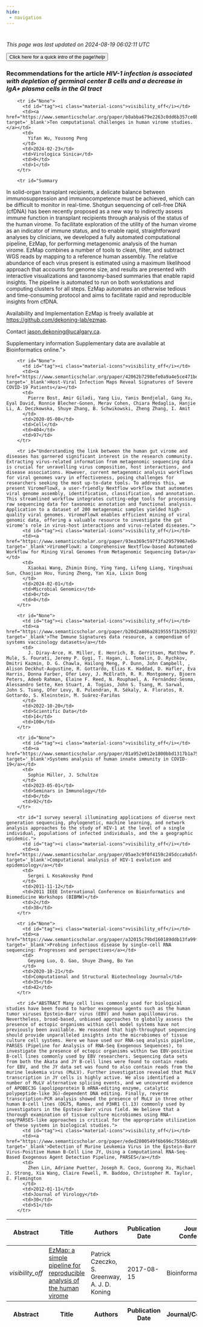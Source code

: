 ```yaml
---
hide:
 - navigation
---
```

<!DOCTYPE html>
#
<html lang="en">
<head>
  <meta charset="utf-8">
</head>

<body>
  <p>
  <i class="footer">This page was last updated on 2024-08-19 06:02:11 UTC</i>
  </p>
  
  <div class="note info" onclick="startIntro()">
    <p>
      <button type="button" class="buttons">
        <div style="display: flex; align-items: center;">
        Click here for a quick intro of the page! <i class="material-icons">help</i>
        </div>
      </button>
    </p>
  </div>

  <p>
  <h3 data-intro='Recommendations for the article'>
    Recommendations for the article <i>HIV-1 infection is associated with depletion of germinal center B cells and a decrease in IgA+ plasma cells in the GI tract</i>
  </h3>
  <table id="table1" class="display wrap" style="width:100%">
  <thead>
    <tr>
        <th data-intro='Click to view the abstract (if available)'>Abstract</th>
        <th>Title</th>
        <th>Authors</th>
        <th>Publication Date</th>
        <th>Journal/ Conference</th>
        <th>Citation count</th>
        <th data-intro='Highest h-index among the authors'>Highest h-index</th>
    </tr>
  </thead>
  <tbody>
    
        <tr id="None">
          <td id="tag"><i class="material-icons">visibility_off</i></td>
          <td><a href="https://www.semanticscholar.org/paper/b8abba679e2263c0dd6b357ce0b9b74a569cd8b2" target='_blank'>Ten computational challenges in human virome studies.</a></td>
          <td>
            Yifan Wu, Yousong Peng
          </td>
          <td>2024-02-23</td>
          <td>Virologica Sinica</td>
          <td>0</td>
          <td>1</td>
        </tr>
    
        <tr id="Summary
In solid-organ transplant recipients, a delicate balance between immunosuppression and immunocompetence must be achieved, which can be difficult to monitor in real-time. Shotgun sequencing of cell-free DNA (cfDNA) has been recently proposed as a new way to indirectly assess immune function in transplant recipients through analysis of the status of the human virome. To facilitate exploration of the utility of the human virome as an indicator of immune status, and to enable rapid, straightforward analyses by clinicians, we developed a fully automated computational pipeline, EzMap, for performing metagenomic analysis of the human virome. EzMap combines a number of tools to clean, filter, and subtract WGS reads by mapping to a reference human assembly. The relative abundance of each virus present is estimated using a maximum likelihood approach that accounts for genome size, and results are presented with interactive visualizations and taxonomy-based summaries that enable rapid insights. The pipeline is automated to run on both workstations and computing clusters for all steps. EzMap automates an otherwise tedious and time-consuming protocol and aims to facilitate rapid and reproducible insights from cfDNA.


Availability and Implementation
EzMap is freely available at https://github.com/dekoning-lab/ezmap.


Contact
jason.dekoning@ucalgary.ca.


Supplementary information
Supplementary data are available at Bioinformatics online.">
          <td id="tag"><i class="material-icons">visibility_off</i></td>
          <td><a href="https://www.semanticscholar.org/paper/40cda26283ec1d50b9245ff29644d68027d6f25d" target='_blank'>EzMap: a simple pipeline for reproducible analysis of the human virome</a></td>
          <td>
            Patrick Czeczko, S. Greenway, A. J. D. Koning
          </td>
          <td>2017-08-15</td>
          <td>Bioinformatics</td>
          <td>6</td>
          <td>28</td>
        </tr>
    
        <tr id="None">
          <td id="tag"><i class="material-icons">visibility_off</i></td>
          <td><a href="https://www.semanticscholar.org/paper/42062b7298efe0a9a4e5ce471bd6c8d7131d6cda" target='_blank'>Host-Viral Infection Maps Reveal Signatures of Severe COVID-19 Patients</a></td>
          <td>
            Pierre Bost, Amir Giladi, Yang Liu, Yanis Bendjelal, Gang Xu, Eyal David, Ronnie Blecher-Gonen, Merav Cohen, Chiara Medaglia, Hanjie Li, A. Deczkowska, Shuye Zhang, B. Schwikowski, Zheng Zhang, I. Amit
          </td>
          <td>2020-05-08</td>
          <td>Cell</td>
          <td>404</td>
          <td>97</td>
        </tr>
    
        <tr id="Understanding the link between the human gut virome and diseases has garnered significant interest in the research community. Extracting virus-related information from metagenomic sequencing data is crucial for unravelling virus composition, host interactions, and disease associations. However, current metagenomic analysis workflows for viral genomes vary in effectiveness, posing challenges for researchers seeking the most up-to-date tools. To address this, we present ViromeFlowX, a user-friendly Nextflow workflow that automates viral genome assembly, identification, classification, and annotation. This streamlined workflow integrates cutting-edge tools for processing raw sequencing data for taxonomic annotation and functional analysis. Application to a dataset of 200 metagenomic samples yielded high-quality viral genomes. ViromeFlowX enables efficient mining of viral genomic data, offering a valuable resource to investigate the gut virome’s role in virus-host interactions and virus-related diseases.">
          <td id="tag"><i class="material-icons">visibility_off</i></td>
          <td><a href="https://www.semanticscholar.org/paper/93ea369c597f3fa29579967e6b4bff2cb63bdf5c" target='_blank'>ViromeFlowX: a Comprehensive Nextflow-based Automated Workflow for Mining Viral Genomes from Metagenomic Sequencing Data</a></td>
          <td>
            Xiaokai Wang, Zhimin Ding, Ying Yang, Lifeng Liang, Yingshuai Sun, Chaojian Hou, Yuning Zheng, Yan Xia, Lixin Dong
          </td>
          <td>2024-02-01</td>
          <td>Microbial Genomics</td>
          <td>0</td>
          <td>8</td>
        </tr>
    
        <tr id="None">
          <td id="tag"><i class="material-icons">visibility_off</i></td>
          <td><a href="https://www.semanticscholar.org/paper/b20d2a886a2819555f1b29519193323bf6535394" target='_blank'>The Immune Signatures data resource, a compendium of systems vaccinology datasets</a></td>
          <td>
            J. Diray-Arce, H. Miller, E. Henrich, B. Gerritsen, Matthew P. Mulè, S. Fourati, Jeremy P. Gygi, T. Hagan, L. Tomalin, D. Rychkov, Dmitri Kazmin, D. G. Chawla, Hailong Meng, P. Dunn, John Campbell, , Alison Deckhut-Augustine, R. Gottardo, Elias K. Haddad, D. Hafler, Eva Harris, Donna Farber, Ofer Levy, J. McElrath, R. R. Montgomery, Bjoern Peters, Adeeb Rahman, Elaine F. Reed, N. Rouphael, A. Fernández-Sesma, Alessandro Sette, Ken Stuart, A. Togias, John S. Tsang, M. Sarwal, John S. Tsang, Ofer Levy, B. Pulendran, R. Sékaly, A. Floratos, R. Gottardo, S. Kleinstein, M. Suárez-Fariñas
          </td>
          <td>2022-10-20</td>
          <td>Scientific Data</td>
          <td>14</td>
          <td>100</td>
        </tr>
    
        <tr id="None">
          <td id="tag"><i class="material-icons">visibility_off</i></td>
          <td><a href="https://www.semanticscholar.org/paper/01a952e012e1800bbd1317b1a754da406bbe7cda" target='_blank'>Systems analysis of human innate immunity in COVID-19</a></td>
          <td>
            Sophie Müller, J. Schultze
          </td>
          <td>2023-05-01</td>
          <td>Seminars in Immunology</td>
          <td>0</td>
          <td>92</td>
        </tr>
    
        <tr id="I survey several illuminating applications of diverse next generation sequencing, phylogenetic, machine learning, and network analysis approaches to the study of HIV-1 at the level of a single individual, populations of infected individuals, and the a geographic epidemic.">
          <td id="tag"><i class="material-icons">visibility_off</i></td>
          <td><a href="https://www.semanticscholar.org/paper/05ae3c9f0f4159c245dcca9a5fc2262129307daf" target='_blank'>Computational analysis of HIV-1 evolution and epidemiology</a></td>
          <td>
            Sergei L Kosakovsky Pond
          </td>
          <td>2011-11-12</td>
          <td>2011 IEEE International Conference on Bioinformatics and Biomedicine Workshops (BIBMW)</td>
          <td>2</td>
          <td>38</td>
        </tr>
    
        <tr id="None">
          <td id="tag"><i class="material-icons">visibility_off</i></td>
          <td><a href="https://www.semanticscholar.org/paper/a32015c79bd160189ddb13fa99f034c432b94c59" target='_blank'>Probing infectious disease by single-cell RNA sequencing: Progresses and perspectives</a></td>
          <td>
            Geyang Luo, Q. Gao, Shuye Zhang, Bo Yan
          </td>
          <td>2020-10-21</td>
          <td>Computational and Structural Biotechnology Journal</td>
          <td>35</td>
          <td>42</td>
        </tr>
    
        <tr id="ABSTRACT Many cell lines commonly used for biological studies have been found to harbor exogenous agents such as the human tumor viruses Epstein-Barr virus (EBV) and human papillomavirus. Nevertheless, broad-based, unbiased approaches to globally assess the presence of ectopic organisms within cell model systems have not previously been available. We reasoned that high-throughput sequencing should provide unparalleled insights into the microbiomes of tissue culture cell systems. Here we have used our RNA-seq analysis pipeline, PARSES (Pipeline for Analysis of RNA-Seq Exogenous Sequences), to investigate the presence of ectopic organisms within two EBV-positive B-cell lines commonly used by EBV researchers. Sequencing data sets from both the Akata and JY B-cell lines were found to contain reads for EBV, and the JY data set was found to also contain reads from the murine leukemia virus (MuLV). Further investigation revealed that MuLV transcription in JY cells is highly active. We also identified a number of MuLV alternative splicing events, and we uncovered evidence of APOBEC3G (apolipoprotein B mRNA-editing enzyme, catalytic polypeptide-like 3G)-dependent DNA editing. Finally, reverse transcription-PCR analysis showed the presence of MuLV in three other human B-cell lines (DG75, Ramos, and P3HR1 Cl.13) commonly used by investigators in the Epstein-Barr virus field. We believe that a thorough examination of tissue culture microbiomes using RNA-seq/PARSES-like approaches is critical for the appropriate utilization of these systems in biological studies.">
          <td id="tag"><i class="material-icons">visibility_off</i></td>
          <td><a href="https://www.semanticscholar.org/paper/eded2800549f6b696c7558dca9b3f32ffd9629f3" target='_blank'>Detection of Murine Leukemia Virus in the Epstein-Barr Virus-Positive Human B-Cell Line JY, Using a Computational RNA-Seq-Based Exogenous Agent Detection Pipeline, PARSES</a></td>
          <td>
            Zhen Lin, Adriane Puetter, Joseph R. Coco, Guorong Xu, Michael J. Strong, Xia Wang, Claire Fewell, M. Baddoo, Christopher M. Taylor, E. Flemington
          </td>
          <td>2012-01-11</td>
          <td>Journal of Virology</td>
          <td>30</td>
          <td>51</td>
        </tr>
    
  </tbody>
  <tfoot>
    <tr>
        <th>Abstract</th>
        <th>Title</th>
        <th>Authors</th>
        <th>Publication Date</th>
        <th>Journal/Conference</th>
        <th>Citation count</th>
        <th>Highest h-index</th>
    </tr>
  </tfoot>
  </table>
  </p>

</body>

<script>
var dataTableOptions = {
        initComplete: function () {
        this.api()
            .columns()
            .every(function () {
                let column = this;
 
                // Create select element
                let select = document.createElement('select');
                select.add(new Option(''));
                column.footer().replaceChildren(select);
 
                // Apply listener for user change in value
                select.addEventListener('change', function () {
                    column
                        .search(select.value, {exact: true})
                        .draw();
                });

                // keep the width of the select element same as the column
                select.style.width = '100%';
 
                // Add list of options
                column
                    .data()
                    .unique()
                    .sort()
                    .each(function (d, j) {
                        select.add(new Option(d));
                    });
            });
    },
    scrollX: false,
    scrollCollapse: true,
    paging: true,
    fixedColumns: true,
    columnDefs: [
        {"className": "dt-center", "targets": "_all"},
        // set width for both columns 0 and 1 as 25%
        { width: '5%', targets: 0 },
        { width: '25%', targets: 1 },
        { width: '20%', targets: 2 },
        { width: '10%', targets: 3 },
        { width: '20%', targets: 4 }

      ],
    pageLength: 10,
    layout: {
        topStart: {
            buttons: ['copy', 'csv', 'excel', 'pdf', 'print']
        }
    }
  }
  new DataTable('#table1', dataTableOptions);
  
  var table = $('#table1').DataTable();
  $('#table1 tbody').on('click', 'td:first-child', function () {
    var tr = $(this).closest('tr');
    var row = table.row( tr );

    var rowId = tr.attr('id');
    // alert(rowId);

    if (row.child.isShown()) {
      // This row is already open - close it.
      row.child.hide();
      tr.removeClass('shown');
      tr.find('td:first-child').html('<i class="material-icons">visibility_off</i>');
    } else {
      // Open row.
      // row.child('foo').show();
      var content = '<div class="child-row-content"><strong>Abstract:</strong> ' + rowId + '</div>';
      row.child(content).show();
      tr.addClass('shown');
      tr.find('td:first-child').html('<i class="material-icons">visibility</i>');
    }
  });
</script>
<style>
  .child-row-content {
    text-align: justify;
    text-justify: inter-word;
    word-wrap: break-word; /* Ensure long words are broken */
    white-space: normal; /* Ensure text wraps to the next line */
    max-width: 100%; /* Ensure content does not exceed the table width */
    padding: 10px; /* Optional: add some padding for better readability */
    /* font size */
    font-size: small;
  }
</style>
</html>